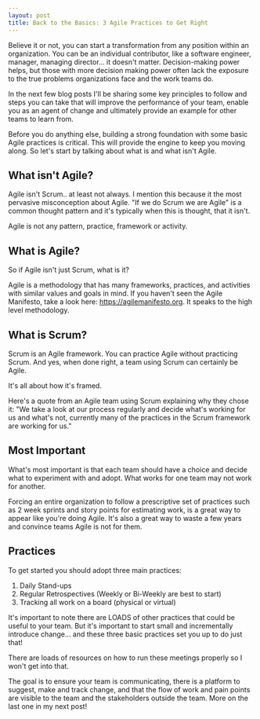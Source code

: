 ```yaml
---
layout: post
title: Back to the Basics: 3 Agile Practices to Get Right 
---
```


Believe it or not, you can start a transformation from any position within an organization. You can be an individual contributor, like a software engineer, manager, managing director… it doesn't matter. Decision-making power helps, but those with more decision making power often lack the exposure to the true problems organizations face and the work teams do. 

In the next few blog posts I'll be sharing some key principles to follow and steps you can take that will improve the performance of your team, enable you as an agent of change and ultimately provide an example for other teams to learn from.

Before you do anything else, building a strong foundation with some basic Agile practices is critical. This will provide the engine to keep you moving along. So let's start by talking about what is and what isn't Agile.

## What isn't Agile?  

Agile isn't Scrum.. at least not always. I mention this because it the most pervasive misconception about Agile.  "If we do Scrum we are Agile" is a common thought pattern and it's typically when this is thought, that it isn't. 

Agile is not any pattern, practice, framework or activity. 

## What is Agile?

So if Agile isn't just Scrum, what is it?

Agile is a methodology that has many frameworks, practices, and activities with similar values and goals in mind. If you haven't seen the Agile Manifesto, take a look here: https://agilemanifesto.org. It speaks to the high level methodology.

## What is Scrum?

Scrum is an Agile framework. You can practice Agile without practicing Scrum. And yes, when done right, a team using Scrum can certainly be Agile. 

It's all about how it's framed. 

Here's a quote from an Agile team using Scrum explaining why they chose it: "We take a look at our process regularly and decide what's working for us and what's not, currently many of the practices in the Scrum framework are working for us." 

## Most Important
What's most important is that each team should have a choice and decide what to experiment with and adopt. What works for one team may not work for another.

Forcing an entire organization to follow a prescriptive set of practices such as 2 week sprints and story points for estimating work, is a great way to appear like you're doing Agile. It's also a great way to waste a few years and convince teams Agile is not for them.

## Practices
To get started you should adopt three main practices:
1. Daily Stand-ups
2. Regular Retrospectives (Weekly or Bi-Weekly are best to start)
3. Tracking all work on a board (physical or virtual)

It's important to note there are LOADS of other practices that could be useful to your team. But it's important to start small and incrementally introduce change… and these three basic practices set you up to do just that!

There are loads of resources on how to run these meetings properly so I won't get into that. 

The goal is to ensure your team is communicating, there is a platform to suggest, make and track change, and that the flow of work and pain points are visible to the team and the stakeholders outside the team. More on the last one in my next post!
